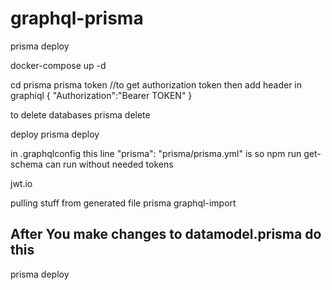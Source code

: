 # graphql-prisma
prisma deploy

docker-compose up -d

cd prisma
prisma token //to get authorization token
then add header in graphiql
{
  "Authorization":"Bearer TOKEN"
}

to delete databases
prisma delete

deploy
prisma deploy

in .graphqlconfig
this line  "prisma": "prisma/prisma.yml"  is so npm run get-schema can run without needed tokens

jwt.io

pulling stuff from generated file
prisma graphql-import


## After You make changes to datamodel.prisma do this
prisma deploy